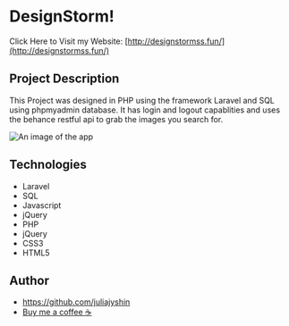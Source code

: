 
# DesignStorm!

Click Here to Visit my Website: [http://designstormss.fun/](http://designstormss.fun/)

## Project Description

This Project was designed in PHP using the framework Laravel and SQL using phpmyadmin database. It has login and logout capablities and uses the behance restful api to grab the images you search for.

![An image of the app](http://blaijonheads.com/images/macbook3.jpg)

## Technologies
* Laravel
* SQL
* Javascript
* jQuery
* PHP
* jQuery
* CSS3
* HTML5

## Author
* https://github.com/juliajyshin
* [Buy me a coffee ☕️](https://ko-fi.com/juliajverie)
